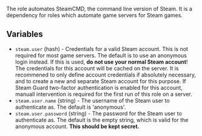 The role automates SteamCMD, the command line version of Steam. It is a dependency for roles which automate game servers for Steam games.

## Variables
- `steam.user` (hash) - Credentials for a valid Steam account. This is not required for most game servers. The default is to use an anonymous login instead. If this is used, **do not use your normal Steam account**! The credentials for this account will be cached on the server. It is recommened to only define account credentials if absolutely necessary, and to create a new and separate Steam account for this purpose. If Steam Guard two-factor authentication is enabled for this account, manuall intervention is required for the first run of this role on a server.
- `steam.user.name` (string) - The username of the Steam user to authenticate as. The default is 'anonymous'.
- `steam.user.password` (string) - The password for the Steam user to authenticate as. The default is the empty string, which is valid for the anonymous account. **This should be kept secret.**